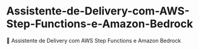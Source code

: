 # Assistente-de-Delivery-com-AWS-Step-Functions-e-Amazon-Bedrock
🚀 Assistente de Delivery com AWS Step Functions e Amazon Bedrock
